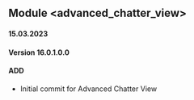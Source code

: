 ## Module <advanced_chatter_view>

#### 15.03.2023
#### Version 16.0.1.0.0
#### ADD
- Initial commit for Advanced Chatter View
